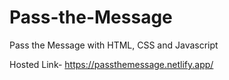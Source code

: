 # Pass-the-Message
Pass the Message with HTML, CSS and Javascript

Hosted Link- https://passthemessage.netlify.app/
